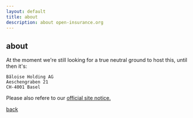 ```yaml
---
layout: default
title: about
description: about open-insurance.org
---
```


## about

At the moment we're still looking for a true neutral ground to host this, until then it's:

```
Bâloise Holding AG
Aeschengraben 21
CH-4001 Basel
```

Please also refere to our [official site notice.](https://www.baloise.com/en/home/about-us/site-notice.html)

[back](./)
